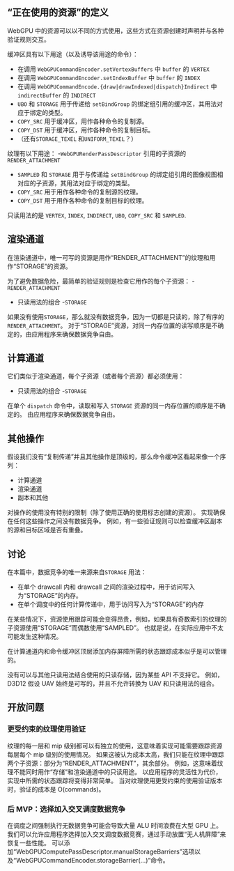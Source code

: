 ## “正在使用的资源”的定义

WebGPU 中的资源可以以不同的方式使用，这些方式在资源创建时声明并与各种验证规则交互。

缓冲区具有以下用途（以及诱导该用途的命令）：
 - 在调用 `WebGPUCommandEncoder.setVertexBuffers` 中 `buffer` 的 `VERTEX`
 - 在调用 `WebGPUCommandEncoder.setIndexBuffer` 中 `buffer` 的 `INDEX` 
 - 在调用 `WebGPUCommandEncode.{draw|drawIndexed|dispatch}Indirect` 中 `indirectBuffer` 的 `INDIRECT`
 - `UBO` 和 `STORAGE` 用于传递给 `setBindGroup` 的绑定组引用的缓冲区，其用法对应于绑定的类型。
 - `COPY_SRC` 用于缓冲区，用作各种命令的复制源。
 - `COPY_DST` 用于缓冲区，用作各种命令的复制目标。
 - （还有`STORAGE_TEXEL` 和`UNIFORM_TEXEL`？）

纹理有以下用途：
  -`WebGPURenderPassDescriptor` 引用的子资源的`RENDER_ATTACHMENT`
  - `SAMPLED` 和 `STORAGE` 用于与传递给 `setBindGroup` 的绑定组引用的图像视图相对应的子资源，其用法对应于绑定的类型。
  - `COPY_SRC` 用于用作各种命令的复制源的纹理。
  - `COPY_DST` 用于用作各种命令的复制目标的纹理。
  
只读用法的是 `VERTEX`, `INDEX`, `INDIRECT`, `UBO`, `COPY_SRC` 和 `SAMPLED`.

## 渲染通道

在渲染通道中，唯一可写的资源是用作“RENDER_ATTACHMENT”的纹理和用作“STORAGE”的资源。

为了避免数据危险，最简单的验证规则是检查它用作的每个子资源：
  -`RENDER_ATTACHMENT`
  - 只读用法的组合
  -`STORAGE`

如果没有使用`STORAGE`，那么就没有数据竞争，因为一切都是只读的，除了有序的`RENDER_ATTACHMENT`。
对于“STORAGE”资源，对同一内存位置的读写顺序是不确定的，由应用程序来确保数据竞争自由。

## 计算通道

它们类似于渲染通道，每个子资源（或者每个资源）都必须使用：
  - 只读用法的组合
  -`STORAGE`

在单个 `dispatch` 命令中，读取和写入 `STORAGE` 资源的同一内存位置的顺序是不确定的。
由应用程序来确保数据竞争自由。

## 其他操作

假设我们没有“复制传递”并且其他操作是顶级的，那么命令缓冲区看起来像一个序列：
  - 计算通道
  - 渲染通道
  - 副本和其他

对操作的使用没有特别的限制（除了使用正确的使用标志创建的资源）。
实现确保在任何这些操作之间没有数据竞争。
例如，有一些验证规则可以检查缓冲区副本的源和目标区域是否有重叠。

## 讨论

在本篇中，数据竞争的唯一来源来自`STORAGE` 用法：
  - 在单个 drawcall 内和 drawcall 之间的渲染过程中，用于访问写入为“STORAGE”的内存。
  - 在单个调度中的任何计算传递中，用于访问写入为“STORAGE”的内存
  
在某些情况下，资源使用跟踪可能会变得昂贵，例如，如果具有奇数索引的纹理的子资源使用“STORAGE”而偶数使用“SAMPLED”。
也就是说，在实际应用中不太可能发生这种情况。

在计算通道内和命令缓冲区顶层添加内存屏障所需的状态跟踪成本似乎是可以管理的。

没有可以与其他只读用法结合使用的只读存储，因为某些 API 不支持它。
例如，D3D12 假设 UAV 始终是可写的，并且不允许转换为 UAV 和只读用法的组合。

## 开放问题

### 更受约束的纹理使用验证

纹理的每一层和 mip 级别都可以有独立的使用，这意味着实现可能需要跟踪资源每层每个 mip 级别的使用情况。
如果这被认为成本太高，我们只能在纹理中跟踪两个子资源：部分为“RENDER_ATTACHMENT”，其余部分。
例如，这意味着纹理不能同时用作“存储”和渲染通道中的只读用途。
以应用程序的灵活性为代价，实现中所需的状态跟踪将变得非常简单。
当对纹理使用更受约束的使用验证版本时，验证的成本是 O(commands)。

### 后 MVP：选择加入交叉调度数据竞争

在调度之间强制执行无数据竞争可能会导致大量 ALU 时间浪费在大型 GPU 上。
我们可以允许应用程序选择加入交叉调度数据竞赛，通过手动放置“无人机屏障”来恢复一些性能。
可以添加“WebGPUComputePassDescriptor.manualStorageBarriers”选项以及“WebGPUCommandEncoder.storageBarrier(...)”命令。
